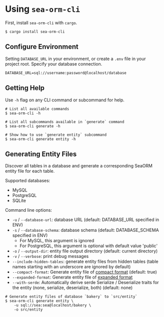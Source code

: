 # Using `sea-orm-cli`

First, install `sea-orm-cli` with `cargo`.

```shell
$ cargo install sea-orm-cli
```

## Configure Environment

Setting `DATABASE_URL` in your environment, or create a `.env` file in your project root. Specify your database connection.

```env title=".env"
DATABASE_URL=sql://username:password@localhost/database
```

## Getting Help

Use `-h` flag on any CLI command or subcommand for help.

```shell
# List all available commands
$ sea-orm-cli -h

# List all subcommands available in `generate` command
$ sea-orm-cli generate -h

# Show how to use `generate entity` subcommand
$ sea-orm-cli generate entity -h
```

## Generating Entity Files

Discover all tables in a database and generate a corresponding SeaORM entity file for each table.

Supported databases:
- MySQL
- PostgreSQL
- SQLite

Command line options:
- `-u` / `--database-url`: database URL (default: DATABASE_URL specified in ENV)
- `-s` / `--database-schema`: database schema (default: DATABASE_SCHEMA specified in ENV)
    - For MySQL, this argument is ignored
    - For PostgreSQL, this argument is optional with default value 'public'
- `-o` / `--output-dir`: entity file output directory (default: current directory)
- `-v` / `--verbose`: print debug messages
- `--include-hidden-tables`: generate entity files from hidden tables (table names starting with an underscore are ignored by default)
- `--compact-format`: Generate entity file of [compact format](03-generate-entity/02-entity-structure.md) (default: true)
- `--expanded-format`: Generate entity file of [expanded format](03-generate-entity/03-expanded-entity-structure.md)
- `--with-serde`: Automatically derive serde Serialize / Deserialize traits for the entity (none, serialize, deserialize, both) (default: none)

```shell
# Generate entity files of database `bakery` to `src/entity`
$ sea-orm-cli generate entity \
    -u sql://sea:sea@localhost/bakery \
    -o src/entity
```
